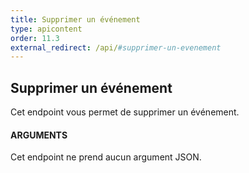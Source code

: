```yaml
---
title: Supprimer un événement
type: apicontent
order: 11.3
external_redirect: /api/#supprimer-un-evenement
---
```

## Supprimer un événement
Cet endpoint vous permet de supprimer un événement.

#### ARGUMENTS

Cet endpoint ne prend aucun argument JSON.

